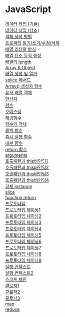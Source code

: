 # JavaScript

[데이터 타입 (기본)](기본타입.md)<br/>
[데이터 타입 (참조)](참조타입.md)<br/>
[객체 생성 방법](객체생성방법.md)<br/>
[프로퍼티 읽기/쓰기/수정/삭제](프로퍼티_읽기,쓰기,수정,삭제.md)<br />
[배열 리터럴 방식](배열리터럴.md)<br/>
[배열 요소 동적 생성](배열요소생성.md)<br/>
[배열의 length](length.md)<br/>
[Array & Object](Array&Object.md)<br/>
[배열 생성 및 열거](배열생성,열거.md)<br/>
[splice 메서드](splice.md)<br/>
[Array() 생성자 함수](Array생성자함수.md)<br/>
[유사 배열 객체](유사배열객체.md)<br/>
[연산자](연산자.md)<br/>
[함수](함수.md)<br/>
[호이스팅](호이스팅.md)<br/>
[재귀함수](재귀함수.md)<br/>
[함수와 객체](함수와객체.md)<br/>
[콜백 함수](콜백함수.md)<br/>
[즉시 실행 함수](즉시실행함수.md)<br/>
[내부 함수](내부함수.md)<br/>
[return 함수](return함수.md)<br/>
[arguments](arguments.md)<br/>
[호출패턴과 this바인딩1](호출&this바인딩1.md)<br/>
[호출패턴과 this바인딩2](호출&this바인딩2.md)<br/>
[호출패턴과 this바인딩3](호출&this바인딩3.md)<br/>
[호출패턴과 this바인딩4](호출&this바인딩4.md)<br/>
[강제 instance](instance.md)<br/>
[slice](slice.md)<br/>
[function return](functionReturn.md)<br/>
[프로토타입](prototype.md)<br/>
[프로토타입 체이닝1](prototypeChaining.md)<br/>
[프로토타입 체이닝2](prototypeChaining2.md)<br/>
[프로토타입 체이닝3](prototypeChaining3.md)<br/>
[프로토타입 체이닝4](prototypeChaining4.md)<br/>
[프로토타입 체이닝5](prototypeChaining5.md)<br/>
[프로토타입 체이닝6](prototypeChaining6.md)<br/>
[프로토타입 체이닝7](prototypeChaining7.md)<br/>
[프로토타입 체이닝8](prototypeChaining8.md)<br/>
[프로토타입 체이닝9](prototypeChaining9.md)<br/>
[실행 컨텍스트](ExecutionContext.md)<br/>
[실행 컨텍스트2](ExecutionContext2.md)<br/>
[스코프 체인](scopeChain.md)<br/>
[클로저1](closure.md)<br/>
[클로저2](closure2.md)<br/>
[클로저3](closure3.md)<br/>
[map](map.md)<br/>
[reduce](reduce.md)<br/>